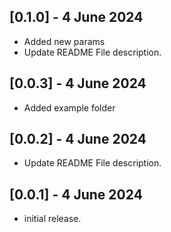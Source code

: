 ## [0.1.0] - 4 June 2024
* Added new params
* Update README File description.

## [0.0.3] - 4 June 2024
* Added example folder

## [0.0.2] - 4 June 2024
* Update README File description.

## [0.0.1] - 4 June 2024
* initial release.